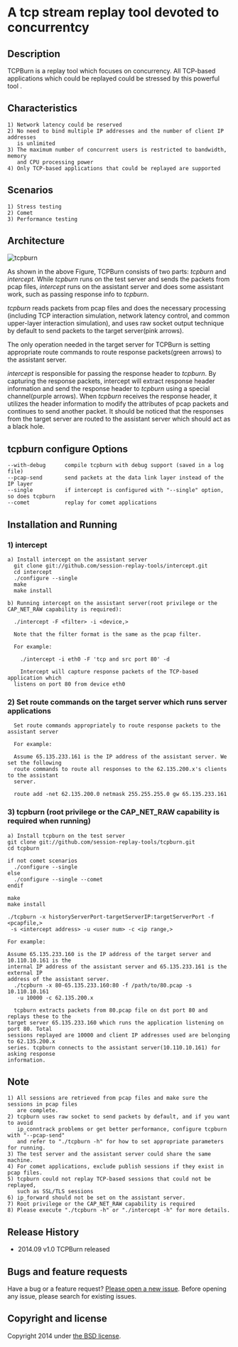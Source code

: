 # A tcp stream replay tool devoted to concurrentcy


## Description
TCPBurn is a replay tool which focuses on concurrency. All TCP-based applications which could be replayed could be stressed by this powerful tool .


## Characteristics
    1) Network latency could be reserved
    2) No need to bind multiple IP addresses and the number of client IP addresses 
       is unlimited
    3) The maximum number of concurrent users is restricted to bandwidth, memory
       and CPU processing power
    4) Only TCP-based applications that could be replayed are supported


## Scenarios
    1) Stress testing 
    2) Comet
    3) Performance testing


## Architecture

![tcpburn](https://raw.github.com/wangbin579/auxiliary/master/images/tcpburn.GIF)

As shown in the above Figure, TCPBurn consists of two parts: *tcpburn* and *intercept*. While *tcpburn* runs on the test server and sends the packets from pcap files, *intercept* runs on the assistant server and does some assistant work, such as passing response info to *tcpburn*.

*tcpburn* reads packets from pcap files and does the necessary processing (including TCP interaction simulation, network latency control, and common upper-layer interaction simulation), and uses raw socket output technique by default to send packets to the target server(pink arrows).

The only operation needed in the target server for TCPBurn is setting appropriate route commands to route response packets(green arrows) to the assistant server.

*intercept* is responsible for passing the response header to *tcpburn*. By capturing the response packets, intercept will extract response header information and send the response header to *tcpburn* using a special channel(purple arrows). When *tcpburn* receives the response header, it utilizes the header information to modify the attributes of pcap packets and continues to send another packet. It should be noticed that the responses from the target server are routed to the assistant server which should act as a black hole.


## tcpburn configure Options
    --with-debug      compile tcpburn with debug support (saved in a log file)
    --pcap-send       send packets at the data link layer instead of the IP layer
    --single          if intercept is configured with "--single" option, so does tcpburn
    --comet           replay for comet applications


## Installation and Running

### 1) intercept
    a) Install intercept on the assistant server
      git clone git://github.com/session-replay-tools/intercept.git
      cd intercept
      ./configure --single  
      make
      make install
	
    b) Running intercept on the assistant server(root privilege or the CAP_NET_RAW capability is required):

      ./intercept -F <filter> -i <device,> 
	
      Note that the filter format is the same as the pcap filter.

      For example:

        ./intercept -i eth0 -F 'tcp and src port 80' -d

        Intercept will capture response packets of the TCP-based application which 
      listens on port 80 from device eth0 


### 2) Set route commands on the target server which runs server applications

      Set route commands appropriately to route response packets to the assistant server
	
      For example:
	
      Assume 65.135.233.161 is the IP address of the assistant server. We set the following
      route commands to route all responses to the 62.135.200.x's clients to the assistant
      server.

      route add -net 62.135.200.0 netmask 255.255.255.0 gw 65.135.233.161


### 3) tcpburn (root privilege or the CAP_NET_RAW capability is required when running)
    a) Install tcpburn on the test server
    git clone git://github.com/session-replay-tools/tcpburn.git
    cd tcpburn

    if not comet scenarios
      ./configure --single 
    else
      ./configure --single --comet  
    endif

    make
    make install
	
    ./tcpburn -x historyServerPort-targetServerIP:targetServerPort -f <pcapfile,> 
     -s <intercept address> -u <user num> -c <ip range,>

    For example:
	
    Assume 65.135.233.160 is the IP address of the target server and 10.110.10.161 is the
    internal IP address of the assistant server and 65.135.233.161 is the external IP 
    address of the assistant server.
      ./tcpburn -x 80-65.135.233.160:80 -f /path/to/80.pcap -s 10.110.10.161 
       -u 10000 -c 62.135.200.x
    
      tcpburn extracts packets from 80.pcap file on dst port 80 and replays these to the
    target server 65.135.233.160 which runs the application listening on port 80. Total 
    sessions replayed are 10000 and client IP addresses used are belonging to 62.135.200.x
    series. tcpburn connects to the assistant server(10.110.10.161) for asking response 
    information.


## Note
    1) All sessions are retrieved from pcap files and make sure the sessions in pcap files 
       are complete.
    2) tcpburn uses raw socket to send packets by default, and if you want to avoid 
       ip_conntrack problems or get better performance, configure tcpburn with "--pcap-send"
       and refer to "./tcpburn -h" for how to set appropriate parameters for running.
    3) The test server and the assistant server could share the same machine.
    4) For comet applications, exclude publish sessions if they exist in pcap files.
    5) tcpburn could not replay TCP-based sessions that could not be replayed, 
       such as SSL/TLS sessions
    6) ip_forward should not be set on the assistant server.
    7) Root privilege or the CAP_NET_RAW capability is required
    8) Please execute "./tcpburn -h" or "./intercept -h" for more details.


## Release History
+ 2014.09  v1.0    TCPBurn released


## Bugs and feature requests
Have a bug or a feature request? [Please open a new issue](https://github.com/session-replay-tools/tcpburn/issues). Before opening any issue, please search for existing issues.


## Copyright and license

Copyright 2014 under [the BSD license](LICENSE).
